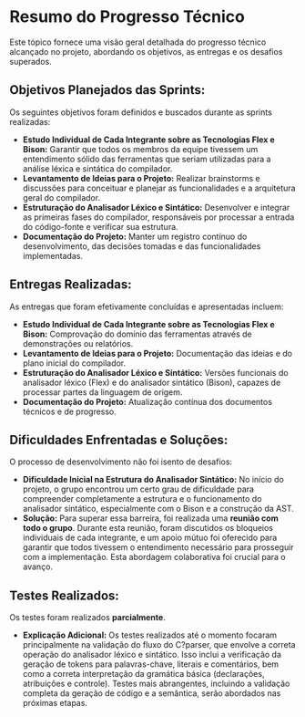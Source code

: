 # Resumo do Progresso Técnico

Este tópico fornece uma visão geral detalhada do progresso técnico alcançado no projeto, abordando os objetivos, as entregas e os desafios superados.

## Objetivos Planejados das Sprints:

Os seguintes objetivos foram definidos e buscados durante as sprints realizadas:

* **Estudo Individual de Cada Integrante sobre as Tecnologias Flex e Bison:** Garantir que todos os membros da equipe tivessem um entendimento sólido das ferramentas que seriam utilizadas para a análise léxica e sintática do compilador.
* **Levantamento de Ideias para o Projeto:** Realizar brainstorms e discussões para conceituar e planejar as funcionalidades e a arquitetura geral do compilador.
* **Estruturação do Analisador Léxico e Sintático:** Desenvolver e integrar as primeiras fases do compilador, responsáveis por processar a entrada do código-fonte e verificar sua estrutura.
* **Documentação do Projeto:** Manter um registro contínuo do desenvolvimento, das decisões tomadas e das funcionalidades implementadas.

## Entregas Realizadas:

As entregas que foram efetivamente concluídas e apresentadas incluem:

* **Estudo Individual de Cada Integrante sobre as Tecnologias Flex e Bison:** Comprovação do domínio das ferramentas através de demonstrações ou relatórios.
* **Levantamento de Ideias para o Projeto:** Documentação das ideias e do plano inicial do compilador.
* **Estruturação do Analisador Léxico e Sintático:** Versões funcionais do analisador léxico (Flex) e do analisador sintático (Bison), capazes de processar partes da linguagem de origem.
* **Documentação do Projeto:** Atualização contínua dos documentos técnicos e de progresso.

## Dificuldades Enfrentadas e Soluções:

O processo de desenvolvimento não foi isento de desafios:

* **Dificuldade Inicial na Estrutura do Analisador Sintático:** No início do projeto, o grupo encontrou um certo grau de dificuldade para compreender completamente a estrutura e o funcionamento do analisador sintático, especialmente com o Bison e a construção da AST.
* **Solução:** Para superar essa barreira, foi realizada uma **reunião com todo o grupo**. Durante esta reunião, foram discutidos os bloqueios individuais de cada integrante, e um apoio mútuo foi oferecido para garantir que todos tivessem o entendimento necessário para prosseguir com a implementação. Esta abordagem colaborativa foi crucial para o avanço.

## Testes Realizados:

Os testes foram realizados **parcialmente**.

* **Explicação Adicional:** Os testes realizados até o momento focaram principalmente na validação do fluxo do C?parser, que envolve a correta operação do analisador léxico e sintático. Isso inclui a verificação da geração de tokens para palavras-chave, literais e comentários, bem como a correta interpretação da gramática básica (declarações, atribuições e controle). Testes mais abrangentes, incluindo a validação completa da geração de código e a semântica, serão abordados nas próximas etapas.
